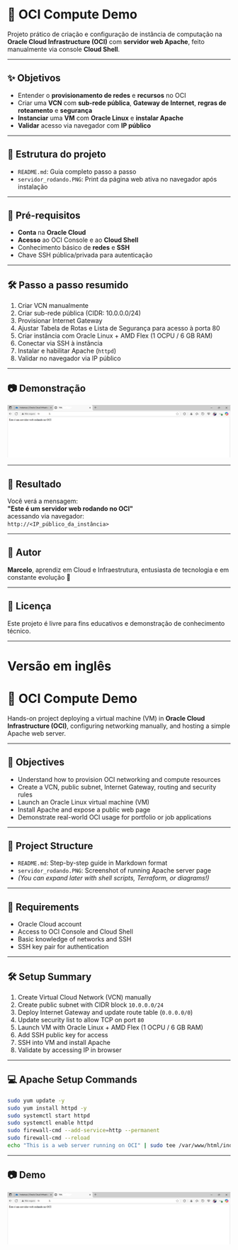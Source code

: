 # 🧠 OCI Compute Demo

Projeto prático de criação e configuração de instância de computação na **Oracle Cloud Infrastructure (OCI)** com **servidor web Apache**, feito manualmente via console **Cloud Shell**.

---

## ✨ Objetivos

- Entender o **provisionamento de redes** e **recursos** no OCI
- Criar uma **VCN** com **sub-rede pública**, **Gateway de Internet**, **regras de roteamento** e **segurança**
- **Instanciar** uma **VM** com **Oracle Linux** e **instalar Apache**
- **Validar** acesso via navegador com **IP público**

---

## 📁 Estrutura do projeto

- `README.md`: Guia completo passo a passo
- `servidor_rodando.PNG`: Print da página web ativa no navegador após instalação

---

## 🧪 Pré-requisitos

- **Conta** na **Oracle Cloud**
- **Acesso** ao OCI Console e ao **Cloud Shell**
- Conhecimento básico de **redes** e **SSH**
- Chave SSH pública/privada para autenticação

---

## 🛠️ Passo a passo resumido

1. Criar VCN manualmente
2. Criar sub-rede pública (CIDR: 10.0.0.0/24)
3. Provisionar Internet Gateway
4. Ajustar Tabela de Rotas e Lista de Segurança para acesso à porta 80
5. Criar instância com Oracle Linux + AMD Flex (1 OCPU / 6 GB RAM)
6. Conectar via SSH à instância
7. Instalar e habilitar Apache (`httpd`)
8. Validar no navegador via IP público

---

## 📷 Demonstração

![Servidor Apache rodando na OCI](servidor_rodando.PNG)

---

## 🏁 Resultado

Você verá a mensagem:  
**"Este é um servidor web rodando no OCI"**  
acessando via navegador:  
`http://<IP_público_da_instância>`

---

## 📌 Autor

**Marcelo**, aprendiz em Cloud e Infraestrutura, entusiasta de tecnologia e em constante evolução 🚀

---

## 📣 Licença

Este projeto é livre para fins educativos e demonstração de conhecimento técnico.

---

# Versão em inglês

# 🚀 OCI Compute Demo

Hands-on project deploying a virtual machine (VM) in **Oracle Cloud Infrastructure (OCI)**, configuring networking manually, and hosting a simple Apache web server.

---

## 🎯 Objectives

- Understand how to provision OCI networking and compute resources
- Create a VCN, public subnet, Internet Gateway, routing and security rules
- Launch an Oracle Linux virtual machine (VM)
- Install Apache and expose a public web page
- Demonstrate real-world OCI usage for portfolio or job applications

---

## 📁 Project Structure

- `README.md`: Step-by-step guide in Markdown format
- `servidor_rodando.PNG`: Screenshot of running Apache server page
- *(You can expand later with shell scripts, Terraform, or diagrams!)*

---

## 🧰 Requirements

- Oracle Cloud account
- Access to OCI Console and Cloud Shell
- Basic knowledge of networks and SSH
- SSH key pair for authentication

---

## 🛠️ Setup Summary

1. Create Virtual Cloud Network (VCN) manually
2. Create public subnet with CIDR block `10.0.0.0/24`
3. Deploy Internet Gateway and update route table (`0.0.0.0/0`)
4. Update security list to allow TCP on port `80`
5. Launch VM with Oracle Linux + AMD Flex (1 OCPU / 6 GB RAM)
6. Add SSH public key for access
7. SSH into VM and install Apache
8. Validate by accessing IP in browser

---

## 💻 Apache Setup Commands

```bash
sudo yum update -y
sudo yum install httpd -y
sudo systemctl start httpd
sudo systemctl enable httpd
sudo firewall-cmd --add-service=http --permanent
sudo firewall-cmd --reload
echo "This is a web server running on OCI" | sudo tee /var/www/html/index.html
```
---

## 📷 Demo
![Servidor Apache rodando na OCI](servidor_rodando.PNG)
